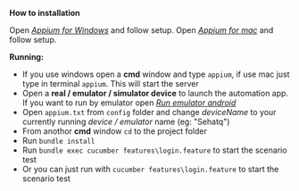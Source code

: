 **How to installation**

Open [_Appium for Windows_](https://github.com/appium/appium/blob/master/docs/en/appium-setup/running-on-windows.md) and follow setup.
Open [_Appium for mac_](https://gist.github.com/maggiesavovska/d2d47345c92fdf70ed4ec10ebb34c170) and follow setup.

**Running:**

* If you use windows open a **cmd** window and type `appium`, if use mac just type in terminal `appium`. This will start the server
* Open a **real / emulator / simulator device** to launch the automation app. If you want to run by emulator open [_Run emulator android_](https://developer.android.com/studio/run/emulator)
* Open `appium.txt` from `config` folder and change _deviceName_ to your currently running _device / emulator_ name (eg: "Sehatq")
* From anothor **cmd** window `cd` to the project folder
* Run `bundle install`
* Run `bundle exec cucumber features\login.feature` to start the scenario test
* Or you can just run with `cucumber features\login.feature` to start the scenario test